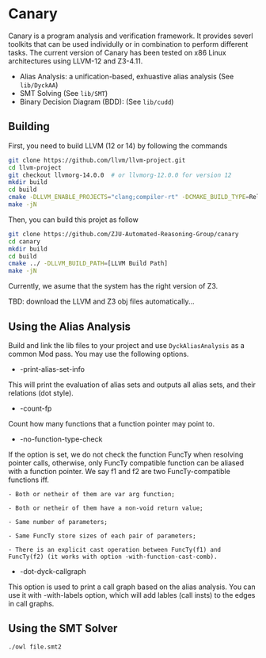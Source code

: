 # Canary


Canary is a program analysis and verification framework. It provides severl toolkits that can be used
individully or in combination to perform different tasks.
The current version of Canary has been tested on x86 Linux architectures using LLVM-12 and Z3-4.11.

- Alias Analysis: a unification-based, exhuastive alias analysis (See `lib/DyckAA`)
- SMT Solving (See `lib/SMT`)
- Binary Decision Diagram (BDD): (See `lib/cudd`)


## Building 

First, you need to build LLVM (12 or 14) by following the commands

```bash
git clone https://github.com/llvm/llvm-project.git
cd llvm-project
git checkout llvmorg-14.0.0  # or llvmorg-12.0.0 for version 12
mkdir build
cd build
cmake -DLLVM_ENABLE_PROJECTS="clang;compiler-rt" -DCMAKE_BUILD_TYPE=Release -DLLVM_TARGETS_TO_BUILD="X86" ../llvm
make -jN
```

Then, you can build this projet as follow
```bash
git clone https://github.com/ZJU-Automated-Reasoning-Group/canary
cd canary
mkdir build
cd build
cmake ../ -DLLVM_BUILD_PATH=[LLVM Build Path]
make -jN
```

Currently, we asume that the system has the right version of Z3.

TBD: download the LLVM and Z3 obj files automatically...

## Using the Alias Analysis


Build and link the lib files to your project and use `DyckAliasAnalysis` as a common Mod pass. 
You may use the following options.

* -print-alias-set-info

This will print the evaluation of alias sets and outputs all alias sets, and their 
relations (dot style).

* -count-fp

Count how many functions that a function pointer may point to.

* -no-function-type-check

If the option is set, we do not check the function FuncTy when resolving pointer
calls, otherwise, only FuncTy compatible function can be aliased with a function
pointer. We say f1 and f2 are two FuncTy-compatible functions iff.

    - Both or netheir of them are var arg function;

    - Both or netheir of them have a non-void return value;

    - Same number of parameters;

    - Same FuncTy store sizes of each pair of parameters;

    - There is an explicit cast operation between FuncTy(f1) and FuncTy(f2) (it works with option -with-function-cast-comb).

* -dot-dyck-callgraph

This option is used to print a call graph based on the alias analysis.
You can use it with -with-labels option, which will add lables (call insts)
to the edges in call graphs.


## Using the SMT Solver


~~~~
./owl file.smt2
~~~~



